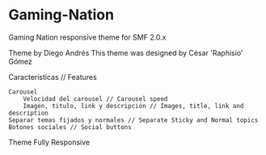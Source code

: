 # Gaming-Nation
Gaming Nation responsive theme for SMF 2.0.x


Theme by Diego Andrés
This theme was designed by César 'Raphisio' Gómez

Características // Features

    Carousel
        Velocidad del carousel // Carousel speed
        Imagen, titulo, link y descripción // Images, title, link and description
    Separar temas fijados y normales // Separate Sticky and Normal topics
    Botones sociales // Social buttons


Theme Fully Responsive

